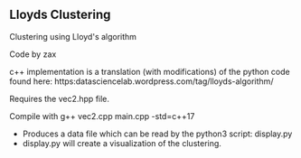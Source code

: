 ## Lloyds Clustering


Clustering using Lloyd's algorithm

Code by zax

c++ implementation is a translation (with modifications) of the python code 
found here: https:datasciencelab.wordpress.com/tag/lloyds-algorithm/

Requires the vec2.hpp file.

Compile with g++ vec2.cpp main.cpp -std=c++17
- Produces a data file which can be read by the python3 script: display.py
- display.py will create a visualization of the clustering.

